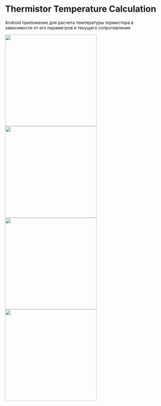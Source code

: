 # Thermistor Temperature Calculation
Android приложение для расчета температуры термистора в зависимости от его параметров и текущего сопротивления 

<p float="left">
  <img src="https://github.com/Escalt4/Thermistor-Temp-Calc/assets/84412648/5a33ae7e-146e-4e36-ae55-3341ae009ffd" width="300"/>
  <img src="https://github.com/Escalt4/Thermistor-Temp-Calc/assets/84412648/49e7a10e-ee43-4033-be00-44345c171632" width="300"/>
  <img src="https://github.com/Escalt4/Thermistor-Temp-Calc/assets/84412648/9628c397-e678-4980-b8d3-720147b2b7ca" width="300"/>
  <img src="https://github.com/Escalt4/Thermistor-Temp-Calc/assets/84412648/476e0912-8e66-4d2c-ba36-22fd93f61b4f" width="300"/>
</p>
